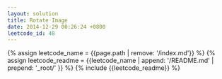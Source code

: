 ```yaml
---
layout: solution
title: Rotate Image
date: 2014-12-29 00:26:24 +0800
leetcode_id: 48
---
```

{% assign leetcode_name = {{page.path | remove: '/index.md'}}  %}
{% assign leetcode_readme = {{leetcode_name | append: '/README.md' | prepend: '_root/' }}  %}
{% include {{leetcode_readme}} %}
